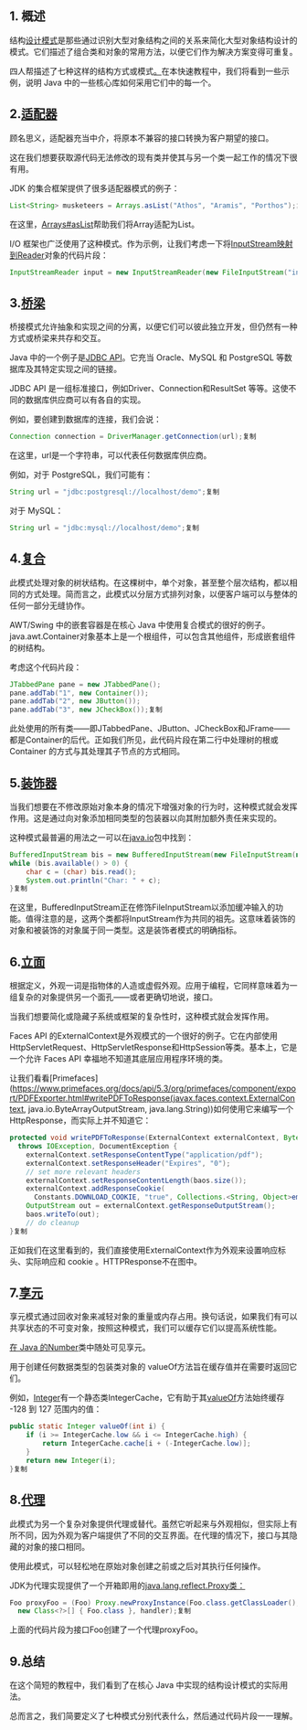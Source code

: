 ## 1. 概述

结构[设计模式](https://www.baeldung.com/design-patterns-series)是那些通过识别大型对象结构之间的关系来简化大型对象结构设计的模式。它们描述了组合类和对象的常用方法，以便它们作为解决方案变得可重复。

四人帮描述了七种这样的结构方式或模式[。](https://www.pearson.com/us/higher-education/program/Gamma-Design-Patterns-Elements-of-Reusable-Object-Oriented-Software/PGM14333.html)在本快速教程中，我们将看到一些示例，说明 Java 中的一些核心库如何采用它们中的每一个。

## 2.[适配器](https://www.baeldung.com/java-adapter-pattern)

顾名思义，适配器充当中介，将原本不兼容的接口转换为客户期望的接口。

这在我们想要获取源代码无法修改的现有类并使其与另一个类一起工作的情况下很有用。

JDK 的集合框架提供了很多适配器模式的例子：

```java
List<String> musketeers = Arrays.asList("Athos", "Aramis", "Porthos");复制
```

在这里，[Arrays#asList](https://www.baeldung.com/java-arrays-aslist-vs-new-arraylist)帮助我们将Array适配为List。

I/O 框架也广泛使用了这种模式。作为示例，让我们考虑一下将[InputStream映射到Reader](https://www.baeldung.com/java-convert-inputstream-to-reader)对象的代码片段：

```java
InputStreamReader input = new InputStreamReader(new FileInputStream("input.txt"));复制
```

## 3.[桥梁](https://www.baeldung.com/java-structural-design-patterns#bridge)

桥接模式允许抽象和实现之间的分离，以便它们可以彼此独立开发，但仍然有一种方式或桥梁来共存和交互。

Java 中的一个例子是[JDBC API](https://www.baeldung.com/java-jdbc)。它充当 Oracle、MySQL 和 PostgreSQL 等数据库及其特定实现之间的链接。

JDBC API 是一组标准接口，例如Driver、Connection和ResultSet 等等。这使不同的数据库供应商可以有各自的实现。

例如，要创建到数据库的连接，我们会说：

```java
Connection connection = DriverManager.getConnection(url);复制
```

在这里，url是一个字符串，可以代表任何数据库供应商。

例如，对于 PostgreSQL，我们可能有：

```java
String url = "jdbc:postgresql://localhost/demo";复制
```

对于 MySQL：

```java
String url = "jdbc:mysql://localhost/demo";复制
```

## 4.[复合](https://www.baeldung.com/java-composite-pattern)

此模式处理对象的树状结构。在这棵树中，单个对象，甚至整个层次结构，都以相同的方式处理。简而言之，此模式以分层方式排列对象，以便客户端可以与整体的任何一部分无缝协作。

AWT/Swing 中的嵌套容器是在核心 Java 中使用复合模式的很好的例子。java.awt.Container对象基本上是一个根组件，可以包含其他组件，形成嵌套组件的树结构。

考虑这个代码片段：

```java
JTabbedPane pane = new JTabbedPane();
pane.addTab("1", new Container());
pane.addTab("2", new JButton());
pane.addTab("3", new JCheckBox());复制
```

此处使用的所有类——即JTabbedPane、JButton、JCheckBox和JFrame—— 都是Container的后代。正如我们所见，此代码片段在第二行中处理树的根或Container 的方式与其处理其子节点的方式相同。

## 5.[装饰器](https://www.baeldung.com/java-decorator-pattern)

当我们想要在不修改原始对象本身的情况下增强对象的行为时，这种模式就会发挥作用。这是通过向对象添加相同类型的包装器以向其附加额外责任来实现的。

这种模式最普遍的用法之一可以在[java.io](https://www.baeldung.com/java-download-file#using-java-io)包中找到：

```java
BufferedInputStream bis = new BufferedInputStream(new FileInputStream(new File("test.txt")));
while (bis.available() > 0) {
    char c = (char) bis.read();
    System.out.println("Char: " + c);
}复制
```

在这里，BufferedInputStream正在修饰FileInputStream以添加缓冲输入的功能。值得注意的是，这两个类都将InputStream作为共同的祖先。这意味着装饰的对象和被装饰的对象属于同一类型。这是装饰者模式的明确指标。

## 6.[立面](https://www.baeldung.com/java-facade-pattern)

根据定义，外观一词是指物体的人造或虚假外观。应用于编程，它同样意味着为一组复杂的对象提供另一个面孔——或者更确切地说，接口。

当我们想要简化或隐藏子系统或框架的复杂性时，这种模式就会发挥作用。

Faces API 的ExternalContext是外观模式的一个很好的例子。它在内部使用HttpServletRequest、HttpServletResponse和HttpSession等类。基本上，它是一个允许 Faces API 幸福地不知道其底层应用程序环境的类。

让我们看看[Primefaces](https://www.primefaces.org/docs/api/5.3/org/primefaces/component/export/PDFExporter.html#writePDFToResponse(javax.faces.context.ExternalContext, java.io.ByteArrayOutputStream, java.lang.String))如何使用它来编写一个HttpResponse，而实际上并不知道它：

```java
protected void writePDFToResponse(ExternalContext externalContext, ByteArrayOutputStream baos, String fileName)
  throws IOException, DocumentException {
    externalContext.setResponseContentType("application/pdf");
    externalContext.setResponseHeader("Expires", "0");
    // set more relevant headers
    externalContext.setResponseContentLength(baos.size());
    externalContext.addResponseCookie(
      Constants.DOWNLOAD_COOKIE, "true", Collections.<String, Object>emptyMap());
    OutputStream out = externalContext.getResponseOutputStream();
    baos.writeTo(out);
    // do cleanup
}复制
```

正如我们在这里看到的，我们直接使用ExternalContext作为外观来设置响应标头、实际响应和 cookie 。HTTPResponse不在图中。

## 7.[享元](https://www.baeldung.com/java-flyweight)

享元模式通过回收对象来减轻对象的重量或内存占用。换句话说，如果我们有可以共享状态的不可变对象，按照这种模式，我们可以缓存它们以提高系统性能。

[在 Java 的Number](https://www.baeldung.com/java-number-class)类中随处可见享元。

用于创建任何数据类型的包装类对象的 valueOf方法旨在缓存值并在需要时返回它们。

例如，[Integer](https://docs.oracle.com/en/java/javase/11/docs/api/java.base/java/lang/Integer.html)有一个静态类IntegerCache，它有助于其[valueOf](https://www.baeldung.com/java-convert-string-to-int-or-integer#integervalueof)方法始终缓存 -128 到 127 范围内的值：

```java
public static Integer valueOf(int i) {
    if (i >= IntegerCache.low && i <= IntegerCache.high) {
        return IntegerCache.cache[i + (-IntegerCache.low)];
    }
    return new Integer(i);
}复制
```

## 8.[代理](https://www.baeldung.com/java-proxy-pattern)

此模式为另一个复杂对象提供代理或替代。虽然它听起来与外观相似，但实际上有所不同，因为外观为客户端提供了不同的交互界面。在代理的情况下，接口与其隐藏的对象的接口相同。

使用此模式，可以轻松地在原始对象创建之前或之后对其执行任何操作。

JDK为代理实现提供了一个开箱即用的[java.lang.reflect.Proxy类：](https://www.baeldung.com/java-dynamic-proxies)

```java
Foo proxyFoo = (Foo) Proxy.newProxyInstance(Foo.class.getClassLoader(),
  new Class<?>[] { Foo.class }, handler);复制
```

上面的代码片段为接口Foo创建了一个代理proxyFoo。

## 9.总结

在这个简短的教程中，我们看到了在核心 Java 中实现的结构设计模式的实际用法。

总而言之，我们简要定义了七种模式分别代表什么，然后通过代码片段一一理解。
